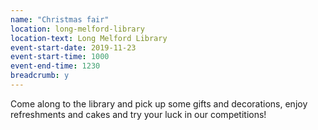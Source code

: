 ```yaml
---
name: "Christmas fair"
location: long-melford-library
location-text: Long Melford Library
event-start-date: 2019-11-23
event-start-time: 1000
event-end-time: 1230
breadcrumb: y
---
```


Come along to the library and pick up some gifts and decorations, enjoy refreshments and cakes and try your luck in our competitions!

